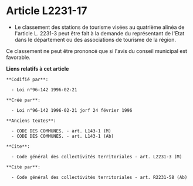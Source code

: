 # Article L2231-17

- Le classement des stations de tourisme visées au quatrième alinéa de l'article L. 2231-3 peut être fait à la demande du
représentant de l'Etat dans le département ou des associations de tourisme de la région.

Ce classement ne peut être prononcé que si l'avis du conseil municipal est favorable.

**Liens relatifs à cet article**

	**Codifié par**:

	  - Loi n°96-142 1996-02-21

	**Créé par**:

	  - Loi n°96-142 1996-02-21 jorf 24 février 1996

	**Anciens textes**:

	  - CODE DES COMMUNES. - art. L143-1 (M)
	  - CODE DES COMMUNES. - art. L143-1 (Ab)

	**Cite**:

	  - Code général des collectivités territoriales - art. L2231-3 (M)

	**Cité par**:

	  - Code général des collectivités territoriales - art. R2231-58 (Ab)
